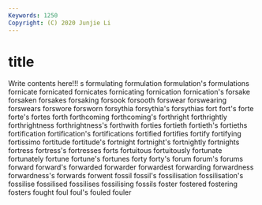 ```yaml
---
Keywords: 1250
Copyright: (C) 2020 Junjie Li
---
```


# title

Write contents here!!!
s 
formulating
formulation 
formulation's 
formulations 
fornicate 
fornicated 
fornicates 
fornicating 
fornication 
fornication's 
forsake
forsaken 
forsakes 
forsaking 
forsook 
forsooth 
forswear 
forswearing 
forswears 
forswore 
forsworn
forsythia 
forsythia's 
forsythias 
fort 
fort's 
forte 
forte's 
fortes 
forth 
forthcoming
forthcoming's 
forthright 
forthrightly 
forthrightness 
forthrightness's 
forthwith 
forties 
fortieth 
fortieth's 
fortieths
fortification 
fortification's 
fortifications 
fortified 
fortifies 
fortify 
fortifying 
fortissimo 
fortitude 
fortitude's
fortnight 
fortnight's 
fortnightly 
fortnights 
fortress 
fortress's 
fortresses 
forts 
fortuitous 
fortuitously
fortunate 
fortunately 
fortune 
fortune's 
fortunes 
forty 
forty's 
forum 
forum's 
forums
forward 
forward's 
forwarded 
forwarder 
forwardest 
forwarding 
forwardness 
forwardness's 
forwards 
forwent
fossil 
fossil's 
fossilisation 
fossilisation's 
fossilise 
fossilised 
fossilises 
fossilising 
fossils 
foster
fostered 
fostering 
fosters 
fought 
foul 
foul's 
fouled 
fouler 
